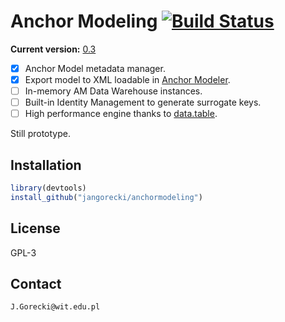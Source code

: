 # Anchor Modeling [![Build Status](https://travis-ci.org/jangorecki/anchormodeling.svg?branch=master)](https://travis-ci.org/jangorecki/anchormodeling)

**Current version:** [0.3](NEWS.md)  

- [x] Anchor Model metadata manager.  
- [x] Export model to XML loadable in [Anchor Modeler](roenbaeck.github.io/anchor/).
- [ ] In-memory AM Data Warehouse instances.
- [ ] Built-in Identity Management to generate surrogate keys.
- [ ] High performance engine thanks to [data.table](https://github.com/Rdatatable/data.table/wiki).

Still prototype.

## Installation

```r
library(devtools)
install_github("jangorecki/anchormodeling")
```

## License

GPL-3  

## Contact

`J.Gorecki@wit.edu.pl`
